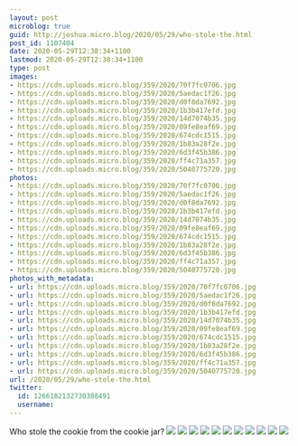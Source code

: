 ```yaml
---
layout: post
microblog: true
guid: http://joshua.micro.blog/2020/05/29/who-stole-the.html
post_id: 1107404
date: 2020-05-29T12:38:34+1100
lastmod: 2020-05-29T12:38:34+1100
type: post
images:
- https://cdn.uploads.micro.blog/359/2020/70f7fc0706.jpg
- https://cdn.uploads.micro.blog/359/2020/5aedac1f26.jpg
- https://cdn.uploads.micro.blog/359/2020/d0f8da7692.jpg
- https://cdn.uploads.micro.blog/359/2020/1b3b417efd.jpg
- https://cdn.uploads.micro.blog/359/2020/14d7074b35.jpg
- https://cdn.uploads.micro.blog/359/2020/09fe8eaf69.jpg
- https://cdn.uploads.micro.blog/359/2020/674cdc1515.jpg
- https://cdn.uploads.micro.blog/359/2020/1b83a28f2e.jpg
- https://cdn.uploads.micro.blog/359/2020/6d3f45b386.jpg
- https://cdn.uploads.micro.blog/359/2020/ff4c71a357.jpg
- https://cdn.uploads.micro.blog/359/2020/5040775720.jpg
photos:
- https://cdn.uploads.micro.blog/359/2020/70f7fc0706.jpg
- https://cdn.uploads.micro.blog/359/2020/5aedac1f26.jpg
- https://cdn.uploads.micro.blog/359/2020/d0f8da7692.jpg
- https://cdn.uploads.micro.blog/359/2020/1b3b417efd.jpg
- https://cdn.uploads.micro.blog/359/2020/14d7074b35.jpg
- https://cdn.uploads.micro.blog/359/2020/09fe8eaf69.jpg
- https://cdn.uploads.micro.blog/359/2020/674cdc1515.jpg
- https://cdn.uploads.micro.blog/359/2020/1b83a28f2e.jpg
- https://cdn.uploads.micro.blog/359/2020/6d3f45b386.jpg
- https://cdn.uploads.micro.blog/359/2020/ff4c71a357.jpg
- https://cdn.uploads.micro.blog/359/2020/5040775720.jpg
photos_with_metadata:
- url: https://cdn.uploads.micro.blog/359/2020/70f7fc0706.jpg
- url: https://cdn.uploads.micro.blog/359/2020/5aedac1f26.jpg
- url: https://cdn.uploads.micro.blog/359/2020/d0f8da7692.jpg
- url: https://cdn.uploads.micro.blog/359/2020/1b3b417efd.jpg
- url: https://cdn.uploads.micro.blog/359/2020/14d7074b35.jpg
- url: https://cdn.uploads.micro.blog/359/2020/09fe8eaf69.jpg
- url: https://cdn.uploads.micro.blog/359/2020/674cdc1515.jpg
- url: https://cdn.uploads.micro.blog/359/2020/1b83a28f2e.jpg
- url: https://cdn.uploads.micro.blog/359/2020/6d3f45b386.jpg
- url: https://cdn.uploads.micro.blog/359/2020/ff4c71a357.jpg
- url: https://cdn.uploads.micro.blog/359/2020/5040775720.jpg
url: /2020/05/29/who-stole-the.html
twitter:
  id: 1266182132730388491
  username: 
---
```

Who stole the cookie from the cookie jar?
![](https://joshwithers.blog/uploads/2020/70f7fc0706.jpg)
![](https://joshwithers.blog/uploads/2020/5aedac1f26.jpg)
![](https://joshwithers.blog/uploads/2020/d0f8da7692.jpg)
![](https://joshwithers.blog/uploads/2020/1b3b417efd.jpg)
![](https://joshwithers.blog/uploads/2020/14d7074b35.jpg)
![](https://joshwithers.blog/uploads/2020/09fe8eaf69.jpg)
![](https://joshwithers.blog/uploads/2020/674cdc1515.jpg)
![](https://joshwithers.blog/uploads/2020/1b83a28f2e.jpg)
![](https://joshwithers.blog/uploads/2020/6d3f45b386.jpg)
![](https://joshwithers.blog/uploads/2020/ff4c71a357.jpg)
![](https://joshwithers.blog/uploads/2020/5040775720.jpg)
